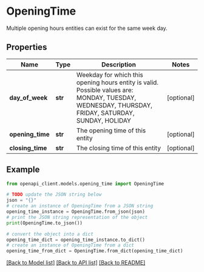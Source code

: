 # OpeningTime

Multiple opening hours entities can exist for the same week day.

## Properties

Name | Type | Description | Notes
------------ | ------------- | ------------- | -------------
**day_of_week** | **str** | Weekday for which this opening hours entity is valid. Possible values are: MONDAY, TUESDAY, WEDNESDAY, THURSDAY, FRIDAY, SATURDAY, SUNDAY, HOLIDAY | [optional] 
**opening_time** | **str** | The opening time of this entity | [optional] 
**closing_time** | **str** | The closing time of this entity | [optional] 

## Example

```python
from openapi_client.models.opening_time import OpeningTime

# TODO update the JSON string below
json = "{}"
# create an instance of OpeningTime from a JSON string
opening_time_instance = OpeningTime.from_json(json)
# print the JSON string representation of the object
print(OpeningTime.to_json())

# convert the object into a dict
opening_time_dict = opening_time_instance.to_dict()
# create an instance of OpeningTime from a dict
opening_time_from_dict = OpeningTime.from_dict(opening_time_dict)
```
[[Back to Model list]](../README.md#documentation-for-models) [[Back to API list]](../README.md#documentation-for-api-endpoints) [[Back to README]](../README.md)


